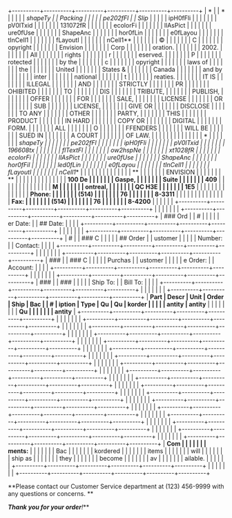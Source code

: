 +----------+----------+----------+----------+----------+----------+
| *        |          | *        |          |          |          |
| *shapeTy |          | *Packing |          |          |          |
| pe202fFl |          | Slip**   |          |          |          |
| ipH0fFli |          |          |          |          |          |
| pV0lTxid |          |          |          |          |          |
| 131072fR |          |          |          |          |          |
| ecolorFi |          |          |          |          |          |
| llAsPict |          |          |          |          |          |
| ure0fUse |          |          |          |          |          |
| ShapeAnc |          |          |          |          |          |
| hor0fLin |          |          |          |          |          |
| e0fLayou |          |          |          |          |          |
| tInCell1 |          |          |          |          |          |
| fLayoutI |          |          |          |          |          |
| nCell1** |          |          |          |          |          |
| ©        |          |          |          |          |          |
| C        |          |          |          |          |          |
| opyright |          |          |          |          |          |
| Envision |          |          |          |          |          |
| Corp     |          |          |          |          |          |
| oration. |          |          |          |          |          |
| 2002.    |          |          |          |          |          |
| All      |          |          |          |          |          |
| rights   |          |          |          |          |          |
| r        |          |          |          |          |          |
| eserved. |          |          |          |          |          |
| P        |          |          |          |          |          |
| rotected |          |          |          |          |          |
| by the   |          |          |          |          |          |
| c        |          |          |          |          |          |
| opyright |          |          |          |          |          |
| laws of  |          |          |          |          |          |
| the      |          |          |          |          |          |
| United   |          |          |          |          |          |
| States & |          |          |          |          |          |
| Canada   |          |          |          |          |          |
| and by   |          |          |          |          |          |
| inter    |          |          |          |          |          |
| national |          |          |          |          |          |
| t        |          |          |          |          |          |
| reaties. |          |          |          |          |          |
| IT IS    |          |          |          |          |          |
| ILLEGAL  |          |          |          |          |          |
| AND      |          |          |          |          |          |
| STRICTLY |          |          |          |          |          |
| PR       |          |          |          |          |          |
| OHIBITED |          |          |          |          |          |
| TO       |          |          |          |          |          |
| DIS      |          |          |          |          |          |
| TRIBUTE, |          |          |          |          |          |
| PUBLISH, |          |          |          |          |          |
| OFFER    |          |          |          |          |          |
| FOR      |          |          |          |          |          |
| SALE,    |          |          |          |          |          |
| LICENSE  |          |          |          |          |          |
| OR       |          |          |          |          |          |
| SUB      |          |          |          |          |          |
| LICENSE, |          |          |          |          |          |
| GIVE OR  |          |          |          |          |          |
| DISCLOSE |          |          |          |          |          |
| TO ANY   |          |          |          |          |          |
| OTHER    |          |          |          |          |          |
| PARTY,   |          |          |          |          |          |
| THIS     |          |          |          |          |          |
| PRODUCT  |          |          |          |          |          |
| IN HARD  |          |          |          |          |          |
| COPY OR  |          |          |          |          |          |
| DIGITAL  |          |          |          |          |          |
| FORM.    |          |          |          |          |          |
| ALL      |          |          |          |          |          |
| O        |          |          |          |          |          |
| FFENDERS |          |          |          |          |          |
| WILL BE  |          |          |          |          |          |
| SUED IN  |          |          |          |          |          |
| A COURT  |          |          |          |          |          |
| OF LAW.  |          |          |          |          |          |
|          |          |          |          |          |          |
| *        |          |          |          |          |          |
| *shapeTy |          |          |          |          |          |
| pe202fFl |          |          |          |          |          |
| ipH0fFli |          |          |          |          |          |
| pV0lTxid |          |          |          |          |          |
| 196608tx |          |          |          |          |          |
| flTextFl |          |          |          |          |          |
| ow2hspNe |          |          |          |          |          |
| xt1028fR |          |          |          |          |          |
| ecolorFi |          |          |          |          |          |
| llAsPict |          |          |          |          |          |
| ure0fUse |          |          |          |          |          |
| ShapeAnc |          |          |          |          |          |
| hor0fFil |          |          |          |          |          |
| led0fLin |          |          |          |          |          |
| e0fLayou |          |          |          |          |          |
| tInCell1 |          |          |          |          |          |
| fLayoutI |          |          |          |          |          |
| nCell1** |          |          |          |          |          |
|          |          |          |          |          |          |
| **       |          |          |          |          |          |
| ENVISION |          |          |          |          |          |
| **       |          |          |          |          |          |
|          |          |          |          |          |          |
| **100 De |          |          |          |          |          |
| Gaspe,   |          |          |          |          |          |
| Suite    |          |          |          |          |          |
| 409**    |          |          |          |          |          |
|          |          |          |          |          |          |
| **M      |          |          |          |          |          |
| ontreal, |          |          |          |          |          |
| QC H3E   |          |          |          |          |          |
| 1E5**    |          |          |          |          |          |
|          |          |          |          |          |          |
| **Phone: |          |          |          |          |          |
| (514)    |          |          |          |          |          |
| 76       |          |          |          |          |          |
| 8-3311** |          |          |          |          |          |
|          |          |          |          |          |          |
| **Fax:   |          |          |          |          |          |
| (514)    |          |          |          |          |          |
| 76       |          |          |          |          |          |
| 8-4200** |          |          |          |          |          |
+----------+----------+----------+----------+----------+----------+
|          |          |          |          |          |          |
+----------+----------+----------+----------+----------+----------+
| ### Ord  |          | #        |          |          |          |
| er Date: |          | ## Date: |          |          |          |
+----------+----------+----------+----------+----------+----------+
|          |          |          |          |          |          |
+----------+----------+----------+----------+----------+----------+
| #        |          | ### C    |          |          |          |
| ## Order |          | ustomer  |          |          |          |
|  Number: |          | Contact: |          |          |          |
+----------+----------+----------+----------+----------+----------+
|          |          |          |          |          |          |
+----------+----------+----------+----------+----------+----------+
| ###      |          | ### C    |          |          |          |
|  Purchas |          | ustomer  |          |          |          |
| e Order: |          | Account: |          |          |          |
+----------+----------+----------+----------+----------+----------+
|          |          |          |          |          |          |
+----------+----------+----------+----------+----------+----------+
| ###      |          | ###      |          |          |          |
| Ship To: |          | Bill To: |          |          |          |
+----------+----------+----------+----------+----------+----------+
|          |          |          |          |          |          |
+----------+----------+----------+----------+----------+----------+
| **Part   | **Descr  | **Unit   | **Order  | **Ship   | **Bac    |
| \#**     | iption** | Type**   | Qu       | Qu       | korder** |
|          |          |          | antity** | antity** |          |
|          |          |          |          |          | **Qu     |
|          |          |          |          |          | antity** |
+----------+----------+----------+----------+----------+----------+
|          |          |          |          |          |          |
+----------+----------+----------+----------+----------+----------+
|          |          |          |          |          |          |
+----------+----------+----------+----------+----------+----------+
|          |          |          |          |          |          |
+----------+----------+----------+----------+----------+----------+
|          |          |          |          |          |          |
+----------+----------+----------+----------+----------+----------+
|          |          |          |          |          |          |
+----------+----------+----------+----------+----------+----------+
|          |          |          |          |          |          |
+----------+----------+----------+----------+----------+----------+
|          |          |          |          |          |          |
+----------+----------+----------+----------+----------+----------+
|          |          |          |          |          |          |
+----------+----------+----------+----------+----------+----------+
|          |          |          |          |          |          |
+----------+----------+----------+----------+----------+----------+
|          |          |          |          |          |          |
+----------+----------+----------+----------+----------+----------+
|          |          |          |          |          |          |
+----------+----------+----------+----------+----------+----------+
|          |          |          |          |          |          |
+----------+----------+----------+----------+----------+----------+
|          |          |          |          |          |          |
+----------+----------+----------+----------+----------+----------+
|          |          |          |          |          |          |
+----------+----------+----------+----------+----------+----------+
|          |          |          |          |          |          |
+----------+----------+----------+----------+----------+----------+
|          |          |          |          |          |          |
+----------+----------+----------+----------+----------+----------+
|          |          |          |          |          |          |
+----------+----------+----------+----------+----------+----------+
| **Com    |          |          |          |          |          |
| ments:** |          |          |          |          |          |
| Bac      |          |          |          |          |          |
| kordered |          |          |          |          |          |
| items    |          |          |          |          |          |
| will     |          |          |          |          |          |
| ship as  |          |          |          |          |          |
| they     |          |          |          |          |          |
| become   |          |          |          |          |          |
| av       |          |          |          |          |          |
| ailable. |          |          |          |          |          |
+----------+----------+----------+----------+----------+----------+
|          |          |          |          |          |          |
+----------+----------+----------+----------+----------+----------+

**Please contact our Customer Service department at (123) 456-9999 with
any questions or concerns. **

***Thank you for your order**!***

